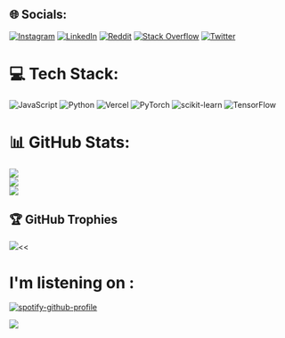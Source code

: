 
## 🌐 Socials:
[![Instagram](https://img.shields.io/badge/Instagram-%23E4405F.svg?logo=Instagram&logoColor=white)](https://instagram.com/hirusha_ashinshana) [![LinkedIn](https://img.shields.io/badge/LinkedIn-%230077B5.svg?logo=linkedin&logoColor=white)](https://linkedin.com/in/hirusha-ashinshana-269383231) [![Reddit](https://img.shields.io/badge/Reddit-%23FF4500.svg?logo=Reddit&logoColor=white)](https://reddit.com/user/Hirusha_2006) [![Stack Overflow](https://img.shields.io/badge/-Stackoverflow-FE7A16?logo=stack-overflow&logoColor=white)](https://stackoverflow.com/users/18971793) [![Twitter](https://img.shields.io/badge/Twitter-%231DA1F2.svg?logo=Twitter&logoColor=white)](https://twitter.com/Hirusha711) 

# 💻 Tech Stack:
![JavaScript](https://img.shields.io/badge/javascript-%23323330.svg?style=for-the-badge&logo=javascript&logoColor=%23F7DF1E) ![Python](https://img.shields.io/badge/python-3670A0?style=for-the-badge&logo=python&logoColor=ffdd54) ![Vercel](https://img.shields.io/badge/vercel-%23000000.svg?style=for-the-badge&logo=vercel&logoColor=white) ![PyTorch](https://img.shields.io/badge/PyTorch-%23EE4C2C.svg?style=for-the-badge&logo=PyTorch&logoColor=white) ![scikit-learn](https://img.shields.io/badge/scikit--learn-%23F7931E.svg?style=for-the-badge&logo=scikit-learn&logoColor=white) ![TensorFlow](https://img.shields.io/badge/TensorFlow-%23FF6F00.svg?style=for-the-badge&logo=TensorFlow&logoColor=white)
# 📊 GitHub Stats:
![](https://github-readme-stats.vercel.app/api?username=Hirushaashinshana&theme=dracula&hide_border=true&include_all_commits=true&count_private=false)<br/>
![](https://github-readme-streak-stats.herokuapp.com/?user=Hirushaashinshana&theme=dracula&hide_border=true)<br/>
![](https://github-readme-stats.vercel.app/api/top-langs/?username=Hirushaashinshana&theme=dracula&hide_border=true&include_all_commits=true&count_private=false&layout=compact)

## 🏆 GitHub Trophies
![](https://github-profile-trophy.vercel.app/?username=Hirushaashinshana&theme=onedark&no-frame=false&no-bg=true&margin-w=4)<<
<h1>I'm listening on : </h1>

[![spotify-github-profile](https://spotify-github-profile.vercel.app/api/view?uid=6gb5h980brojkawvaqxzgeilk&cover_image=true&theme=default)](https://github.com/kittinan/spotify-github-profile)

[![](https://visitcount.itsvg.in/api?id=Hirushaashinshana&icon=0&color=0)](https://visitcount.itsvg.in)



